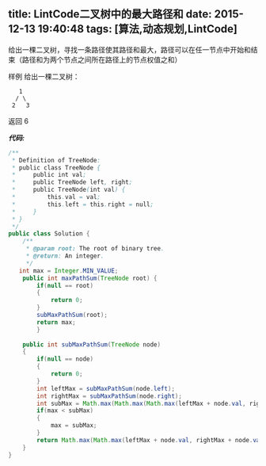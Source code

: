 title: LintCode二叉树中的最大路径和
date: 2015-12-13 19:40:48
tags: [算法,动态规划,LintCode]
---

给出一棵二叉树，寻找一条路径使其路径和最大，路径可以在任一节点中开始和结束（路径和为两个节点之间所在路径上的节点权值之和）

样例
给出一棵二叉树：

       1
      / \
     2   3
返回 6

***代码:***
```java
/**
 * Definition of TreeNode:
 * public class TreeNode {
 *     public int val;
 *     public TreeNode left, right;
 *     public TreeNode(int val) {
 *         this.val = val;
 *         this.left = this.right = null;
 *     }
 * }
 */
public class Solution {
    /**
     * @param root: The root of binary tree.
     * @return: An integer.
     */
   int max = Integer.MIN_VALUE;
	public int maxPathSum(TreeNode root) {
		if(null == root)
		{
			return 0;
		}
		subMaxPathSum(root);
		return max;
        }
	
	public int subMaxPathSum(TreeNode node)
	{
		if(null == node)
		{
			return 0;
		}
		int leftMax = subMaxPathSum(node.left);
		int rightMax = subMaxPathSum(node.right);
		int subMax = Math.max(Math.max(Math.max(leftMax + node.val, rightMax + node.val), node.val),leftMax + rightMax + node.val);
		if(max < subMax)
		{
			max = subMax;
		}
		return Math.max(Math.max(leftMax + node.val, rightMax + node.val), node.val);
	}
}
```
